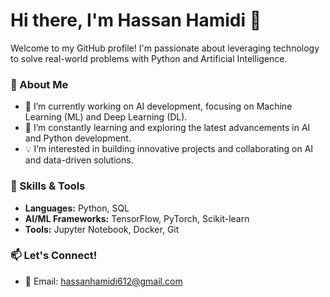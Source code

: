 # Hi there, I'm Hassan Hamidi 👋  

Welcome to my GitHub profile! I'm passionate about leveraging technology to solve real-world problems with Python and Artificial Intelligence.  

### 🧠 About Me  
- 🔭 I’m currently working on AI development, focusing on Machine Learning (ML) and Deep Learning (DL).  
- 🌱 I’m constantly learning and exploring the latest advancements in AI and Python development.  
- 💡 I’m interested in building innovative projects and collaborating on AI and data-driven solutions.  

### 🚀 Skills & Tools  
- **Languages:** Python, SQL  
- **AI/ML Frameworks:** TensorFlow, PyTorch, Scikit-learn  
- **Tools:** Jupyter Notebook, Docker, Git  

### 📫 Let's Connect!  
- 📧 Email: [hassanhamidi612@gmail.com](mailto:hassanhamidi612@gmail.com)  
 
<!--
**Hassanhamidi6/Hassanhamidi6** is a ✨ _special_ ✨ repository because its `README.md` (this file) appears on your GitHub profile.

Here are some ideas to get you started:

- 🔭 I’m currently working on ...
- 🌱 I’m currently learning ...
- 👯 I’m looking to collaborate on ...
- 🤔 I’m looking for help with ...
- 💬 Ask me about ...
- 📫 How to reach me: ...
- 😄 Pronouns: ...
- ⚡ Fun fact: ...
-->
